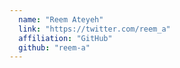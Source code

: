 ```yaml
---
  name: "Reem Ateyeh"
  link: "https://twitter.com/reem_a"
  affiliation: "GitHub"
  github: "reem-a"
---
```

